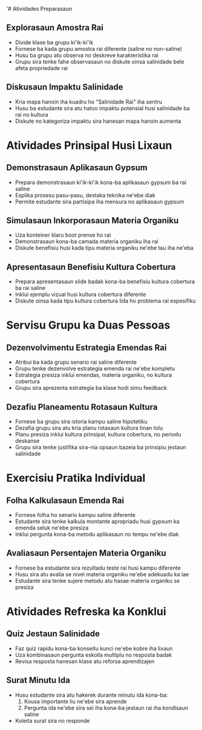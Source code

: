 '# Atividades Preparasaun

## Explorasaun Amostra Rai
- Divide klase ba grupu ki'ik-ki'ik
- Fornese ba kada grupu amostra rai diferente (saline no non-saline)
- Husu ba grupu atu observa no deskreve karakteristika rai
- Grupu sira tenke fahe observasaun no diskute oinsa salinidade bele afeta propriedade rai

## Diskusaun Impaktu Salinidade
- Kria mapa hanoin iha kuadru ho "Salinidade Rai" iha sentru
- Husu ba estudante sira atu hatoo impaktu potensial husi salinidade ba rai no kultura
- Diskute no kategoriza impaktu sira hanesan mapa hanoin aumenta

# Atividades Prinsipal Husi Lixaun

## Demonstrasaun Aplikasaun Gypsum
- Prepara demonstrasaun ki'ik-ki'ik kona-ba aplikasaun gypsum ba rai saline
- Esplika prosesu pasu-pasu, destaka teknika ne'ebe diak
- Permite estudante sira partisipa iha mensura no aplikasaun gypsum

## Simulasaun Inkorporasaun Materia Organiku
- Uza konteiner klaru boot prenxe ho rai
- Demonstrasaun kona-ba camada materia organiku iha rai
- Diskute benefisiu husi kada tipu materia organiku ne'ebe tau iha ne'eba

## Apresentasaun Benefisiu Kultura Cobertura
- Prepara apresentasaun slide badak kona-ba benefisiu kultura cobertura ba rai saline
- Inklui ejemplu vizual husi kultura cobertura diferente
- Diskute oinsa kada tipu kultura cobertura lida ho problema rai espesifiku

# Servisu Grupu ka Duas Pessoas

## Dezenvolvimentu Estrategia Emendas Rai
- Atribui ba kada grupu senario rai saline diferente
- Grupu tenke dezenvolve estrategia emenda rai ne'ebe kompletu
- Estrategia presiza inklui emendas, materia organiku, no kultura cobertura
- Grupu sira aprezenta estrategia ba klase hodi simu feedback

## Dezafiu Planeamentu Rotasaun Kultura
- Fornese ba grupu sira istoria kampu saline hipotetiku
- Dezafia grupu sira atu kria planu rotasaun kultura tinan tolu
- Planu presiza inklui kultura prinsipal, kultura cobertura, no periodu deskanse
- Grupu sira tenke justifika sira-nia opsaun bazeia ba prinsipiu jestaun salinidade

# Exercisiu Pratika Individual

## Folha Kalkulasaun Emenda Rai
- Fornese folha ho senario kampu saline diferente
- Estudante sira tenke kalkula montante apropriadu husi gypsum ka emenda seluk ne'ebe presiza
- Inklui pergunta kona-ba metodu aplikasaun no tempu ne'ebe diak

## Avaliasaun Persentajen Materia Organiku
- Fornese ba estudante sira rezultadu teste rai husi kampu diferente
- Husu sira atu avalia se nivel materia organiku ne'ebe adekuadu ka lae
- Estudante sira tenke sujere metodu atu hasae materia organiku se presiza

# Atividades Refreska ka Konklui

## Quiz Jestaun Salinidade
- Faz quiz rapidu kona-ba konseitu kunci ne'ebe kobre iha lixaun
- Uza kombinasaun pergunta eskolla multiplu no resposta badak
- Revisa resposta hanesan klase atu reforsa aprendizajen

## Surat Minutu Ida
- Husu estudante sira atu hakerek durante minutu ida kona-ba:
  1. Kousa importante liu ne'ebe sira aprende
  2. Pergunta ida ne'ebe sira sei iha kona-ba jestaun rai iha kondisaun saline
- Koleita surat sira no responde